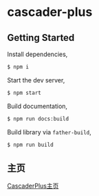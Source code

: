 # cascader-plus

## Getting Started

Install dependencies,

```bash
$ npm i
```

Start the dev server,

```bash
$ npm start
```

Build documentation,

```bash
$ npm run docs:build
```

Build library via `father-build`,

```bash
$ npm run build
```

## 主页
[CascaderPlus主页](https://jeasonsun.github.io/cascader-plus/)
